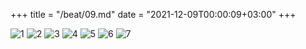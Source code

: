 +++
title = "/beat/09.md"
date = "2021-12-09T00:00:09+03:00"
+++

![1](/images/IMG_4146.jpeg)
![2](/images/IMG_4147.jpeg)
![3](/images/IMG_4148.jpeg)
![4](/images/IMG_4149.jpeg)
![5](/images/IMG_4150.jpeg)
![6](/images/IMG_4151.jpeg)
![7](/images/IMG_4152.jpeg)
